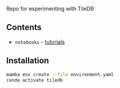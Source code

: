 Repo for experimenting with TileDB

## Contents

* `notebooks` - [tutorials](https://docs.tiledb.com/main/tutorials/introduction)

## Installation

```sh
mamba env create --file environment.yaml
conda activate tiledb
```
